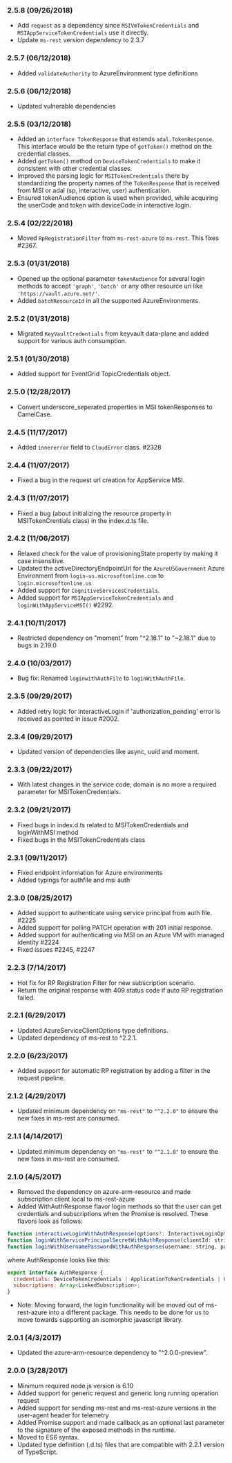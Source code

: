 ### 2.5.8 (09/26/2018)
- Add `request` as a dependency since `MSIVmTokenCredentials` and `MSIAppServiceTokenCredentials` use it directly.
- Update `ms-rest` version dependency to 2.3.7

### 2.5.7 (06/12/2018)
- Added `validateAuthority` to AzureEnvironment type definitions

### 2.5.6 (06/12/2018)
- Updated vulnerable dependencies

### 2.5.5 (03/12/2018)
- Added an `interface TokenResponse` that extends `adal.TokenResponse`. This interface would be the return type of `getToken()` method on the credential classes.
- Added `getToken()` method on `DeviceTokenCredentials` to make it consistent with other credential classes.
- Improved the parsing logic for `MSITokenCredentials` there by standardizing the property names of the `TokenResponse` that is received from MSI or adal (sp, interactive, user) authentication.
- Ensured tokenAudience option is used when provided, while acquiring the userCode and token with deviceCode in interactive login.

### 2.5.4 (02/22/2018)
- Moved `RpRegistrationFilter` from `ms-rest-azure` to `ms-rest`. This fixes #2367.

### 2.5.3 (01/31/2018)
- Opened up the optional parameter `tokenAudience` for several login methods to accept `'graph'`, `'batch'` or any other resource uri like `'https://vault.azure.net/'`.
- Added `batchResourceId` in all the supported AzureEnvironments.

### 2.5.2 (01/31/2018)
- Migrated `KeyVaultCredentials` from keyvault data-plane and added support for various auth consumption.

### 2.5.1 (01/30/2018)
- Added support for EventGrid TopicCredentials object.

### 2.5.0 (12/28/2017)
- Convert underscore_seperated properties in MSI tokenResponses to CamelCase.

### 2.4.5 (11/17/2017)
- Added `innererror` field to `CloudError` class. #2328

### 2.4.4 (11/07/2017)
- Fixed a bug in the request url creation for AppService MSI.

### 2.4.3 (11/07/2017)
- Fixed a bug (about initializing the resource property in MSITokenCrentials class) in the index.d.ts file.

### 2.4.2 (11/06/2017)
 - Relaxed check for the value of provisioningState property by making it case insensitive.
 - Updated the activeDirectoryEndpointUrl for the `AzureUSGovernment` Azure Environment from `login-us.microsoftonline.com` to `login.microsoftonline.us`
 - Added support for `CognitiveServicesCredentials`.
 - Added support for `MSIAppServiceTokenCredentials` and `loginWithAppServiceMSI()` #2292.

### 2.4.1 (10/11/2017)
- Restricted dependency on "moment" from "^2.18.1" to "~2.18.1" due to bugs in 2.19.0

### 2.4.0 (10/03/2017)
- Bug fix: Renamed `loginwithAuthFile` to `loginWithAuthFile`.

### 2.3.5 (09/29/2017)
- Added retry logic for interactiveLogin if 'authorization_pending' error is received as pointed in issue #2002.

### 2.3.4 (09/29/2017)
- Updated version of dependencies like async, uuid and moment.

### 2.3.3 (09/22/2017)
- With latest changes in the service code, domain is no more a required parameter for MSITokenCredentials.

### 2.3.2 (09/21/2017)
- Fixed bugs in index.d.ts related to MSITokenCredentials and loginWithMSI method
- Fixed bugs in the MSITokenCredentials class

### 2.3.1 (09/11/2017)
- Fixed endpoint information for Azure environments
- Added typings for authfile and msi auth

### 2.3.0 (08/25/2017)
- Added support to authenticate using service principal from auth file. #2225
- Added support for polling PATCH operation with 201 initial response.
- Added support for authenticating via MSI on an Azure VM with managed identity #2224
- Fixed issues #2245, #2247

### 2.2.3 (7/14/2017)
- Hot fix for RP Registration Filter for new subscription scenario.
- Return the original response with 409 status code if auto RP registration failed.

### 2.2.1 (6/29/2017)
- Updated AzureServiceClientOptions type definitions.
- Updated dependency of ms-rest to ^2.2.1.

### 2.2.0 (6/23/2017)
- Added support for automatic RP registration by adding a filter in the request pipeline.

### 2.1.2 (4/29/2017)
- Updated minimum dependency on `"ms-rest"` to `"^2.2.0"` to ensure the new fixes in ms-rest are consumed.

### 2.1.1 (4/14/2017)
- Updated minimum dependency on `"ms-rest"` to `"^2.1.0"` to ensure the new fixes in ms-rest are consumed.

### 2.1.0 (4/5/2017)
- Removed the dependency on azure-arm-resource and made subscription client local to ms-rest-azure
- Added WithAuthResponse flavor login methods so that the user can get credentials and subscriptions when the Promise is resolved. These flavors look as follows:
```javascript
function interactiveLoginWithAuthResponse(options?: InteractiveLoginOptions): Promise<AuthResponse>;
function loginWithServicePrincipalSecretWithAuthResponse(clientId: string, secret: string, domain: string, options?: AzureTokenCredentialsOptions): Promise<AuthResponse>;
function loginWithUsernamePasswordWithAuthResponse(username: string, password: string, options?: LoginWithUsernamePasswordOptions): Promise<AuthResponse>;
```
where AuthResponse looks like this:
```javascript
export interface AuthResponse {
  credentials: DeviceTokenCredentials | ApplicationTokenCredentials | UserTokenCredentials;
  subscriptions: Array<LinkedSubscription>;
}
```
- Note: Moving forward, the login functionality will be moved out of ms-rest-azure into a different package. This needs to be done for us to move towards supporting an isomorphic javascript library.

### 2.0.1 (4/3/2017)
- Updated the azure-arm-resource dependency to "^2.0.0-preview".

### 2.0.0 (3/28/2017)
- Minimum required node.js version is 6.10
- Added support for generic request and generic long running operation request
- Added support for sending ms-rest and ms-rest-azure versions in the user-agent header for telemetry
- Added Promise support and made callback as an optional last parameter to the signature of the exposed methods in the runtime.
- Moved to ES6 syntax.
- Updated type definition (.d.ts) files that are compatible with 2.2.1 version of TypeScript.
